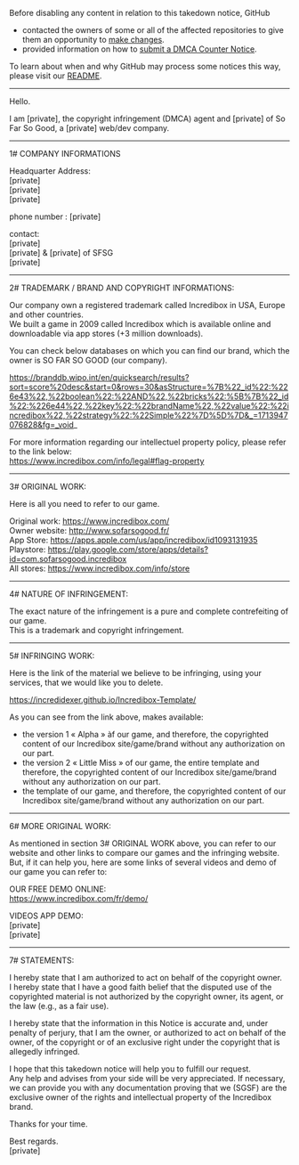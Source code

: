 Before disabling any content in relation to this takedown notice, GitHub
- contacted the owners of some or all of the affected repositories to give them an opportunity to [make changes](https://docs.github.com/en/github/site-policy/dmca-takedown-policy#a-how-does-this-actually-work).
- provided information on how to [submit a DMCA Counter Notice](https://docs.github.com/en/articles/guide-to-submitting-a-dmca-counter-notice).

To learn about when and why GitHub may process some notices this way, please visit our [README](https://github.com/github/dmca/blob/master/README.md#anatomy-of-a-takedown-notice).

---

Hello.

I am [private], the copyright infringement (DMCA) agent and [private] of So Far So Good, a [private] web/dev company. 

___________________________

1# COMPANY INFORMATIONS



Headquarter Address:  
[private]  
[private]  
[private]  



phone number : [private]  



contact:  
[private]  
[private] & [private] of SFSG  
[private]  



_____________________________________________________

2# TRADEMARK / BRAND AND COPYRIGHT INFORMATIONS:



Our company own a registered trademark called Incredibox in USA, Europe and other countries.  
We built a game in 2009 called Incredibox which is available online and downloadable via app stores (+3 million downloads).



You can check below databases on which you can find our brand, which the owner is SO FAR SO GOOD (our company).



https://branddb.wipo.int/en/quicksearch/results?sort=score%20desc&start=0&rows=30&asStructure=%7B%22_id%22:%226e43%22,%22boolean%22:%22AND%22,%22bricks%22:%5B%7B%22_id%22:%226e44%22,%22key%22:%22brandName%22,%22value%22:%22incredibox%22,%22strategy%22:%22Simple%22%7D%5D%7D&_=1713947076828&fg=_void_



For more information regarding our intellectuel property policy, please refer to the link below:  
https://www.incredibox.com/info/legal#flag-property



__________________

3# ORIGINAL WORK:



Here is all you need to refer to our game.



Original work: https://www.incredibox.com/  
Owner website: http://www.sofarsogood.fr/  
App Store: https://apps.apple.com/us/app/incredibox/id1093131935  
Playstore: https://play.google.com/store/apps/details?id=com.sofarsogood.incredibox  
All stores: https://www.incredibox.com/info/store



____________________________

4# NATURE OF INFRINGEMENT:



The exact nature of the infringement is a pure and complete contrefeiting of our game.  
This is a trademark and copyright infringement.



____________________

5# INFRINGING WORK:



Here is the link of the material we believe to be infringing, using your services, that we would like you to delete.



https://incredidexer.github.io/Incredibox-Template/

As you can see from the link above, makes available:   
- the version 1 « Alpha » àf our game, and therefore, the copyrighted content of our Incredibox site/game/brand without any authorization on our part. 
- the version 2 « Little Miss »  of our game, the entire template and therefore, the copyrighted content of our Incredibox site/game/brand without any authorization on our part. 
- the template of our game, and therefore, the copyrighted content of our Incredibox site/game/brand without any authorization on our part. 



________________________

6# MORE ORIGINAL WORK:



As mentioned in section 3# ORIGINAL WORK above, you can refer to our website and other links to compare our games and the infringing website.  
But, if it can help you, here are some links of several videos and demo of our game you can refer to:



OUR FREE DEMO ONLINE:  
https://www.incredibox.com/fr/demo/



VIDEOS APP DEMO:  
[private]  
[private]  



_______________

7# STATEMENTS:



I hereby state that I am authorized to act on behalf of the copyright owner.  
I hereby state that I have a good faith belief that the disputed use of the copyrighted material is not authorized by the copyright owner, its agent, or the law (e.g., as a fair use).



I hereby state that the information in this Notice is accurate and, under penalty of perjury, that I am the owner, or authorized to act on behalf of the owner, of the copyright or of an exclusive right under the copyright that is allegedly infringed.



I hope that this takedown notice will help you to fulfill our request.  
Any help and advises from your side will be very appreciated. If necessary, we can provide you with any documentation proving that we (SGSF) are the exclusive owner of the rights and intellectual property of the Incredibox brand.



Thanks for your time.



Best regards.  
[private]  
